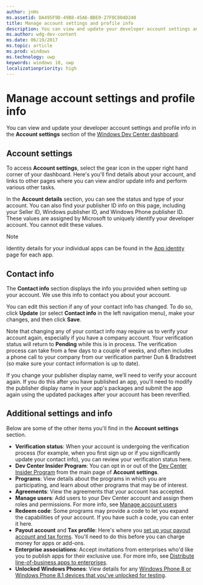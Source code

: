 ```yaml
---
author: jnHs
ms.assetid: DA495F9D-49B8-45A6-BBE0-27F0C804D240
title: Manage account settings and profile info
description: You can view and update your developer account settings and profile info in the Account settings section of the unified Windows Dev Center dashboard.
ms.author: wdg-dev-content
ms.date: 06/19/2017
ms.topic: article
ms.prod: windows
ms.technology: uwp
keywords: windows 10, uwp
localizationpriority: high
---
```

# Manage account settings and profile info

You can view and update your developer account settings and profile info in the **Account settings** section of the [Windows Dev Center dashboard](using-the-windows-dev-center-dashboard.md). 

## Account settings

To access **Account settings**, select the gear icon in the upper right hand corner of your dashboard. Here's you'll find details about your account, and links to other pages where you can view and/or update info and perform various other tasks.

In the **Account details** section, you can see the status and type of your account. You can also find your publisher ID info on this page, including your Seller ID, Windows publisher ID, and Windows Phone publisher ID. These values are assigned by Microsoft to uniquely identify your developer account. You cannot edit these values.

> [!NOTE]
> Identity details for your individual apps can be found in the [App identity](view-app-identity-details.md) page for each app.

## Contact info

The **Contact info** section displays the info you provided when setting up your account. We use this info to contact you about your account.

You can edit this section if any of your contact info has changed. To do so, click **Update** (or select **Contact info** in the left navigation menu), make your changes, and then click **Save**.

Note that changing any of your contact info may require us to verify your account again, especially if you have a company account. Your verification status will return to **Pending** while this is in process. The verification process can take from a few days to a couple of weeks, and often includes a phone call to your company from our verification partner Dun & Bradstreet (so make sure your contact information is up to date).

If you change your publisher display name, we’ll need to verify your account again. If you do this after you have published an app, you'll need to modify the publisher display name in your app's packages and submit the app again using the updated packages after your account has been reverified.

## 

## Additional settings and info

Below are some of the other items you'll find in the **Account settings** section.

- **Verification status**: When your account is undergoing the verification process (for example, when you first sign up or if you significantly update your contact info), you can review your verification status here.
- **Dev Center Insider Program**: You can opt in or out of the [Dev Center Insider Program](dev-center-insider-program.md) from the main page of **Account settings**.
- **Programs**: View details about the programs in which you are participating, and learn about other programs that may be of interest.
- **Agreements**: View the agreements that your account has accepted.
- **Manage users**: Add users to your Dev Center account and assign them roles and permissions. For more info, see [Manage account users](manage-account-users.md)
- **Redeem code**: Some programs may provide a code to let you expand the capabilities of your account. If you have such a code, you can enter it here.
- **Payout account** and **Tax profile**: Here's where you [set up your payout account and tax forms](setting-up-your-payout-account-and-tax-forms.md). You'll need to do this before you can charge money for apps or add-ons.
- **Enterprise associations**: Accept invitations from enterprises who'd like you to publish apps for their exclusive use. For more info, see [Distribute line-of-business apps to enterprises](distribute-lob-apps-to-enterprises.md).
- **Unlocked Windows Phones**: View details for any [Windows Phone 8 or Windows Phone 8.1 devices that you've unlocked for testing](http://go.microsoft.com/fwlink/p/?LinkId=533897).

